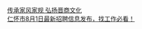   
[传承家风家规  弘扬晋商文化](http://www.dianyue.me/archives/164/gbhgr4czqk1p7dqm/)  
[仁怀市8月1日最新招聘信息发布，找工作必看！](http://www.dianyue.me/archives/431/nd2ob88b9155agtz/)